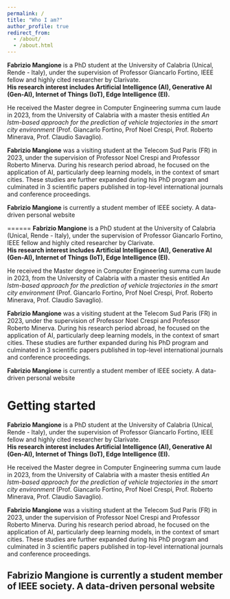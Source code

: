 ```yaml
---
permalink: /
title: "Who I am?"
author_profile: true
redirect_from: 
  - /about/
  - /about.html
---
```


**Fabrizio Mangione** is a PhD student at the University of Calabria (Unical, Rende - Italy), under the supervision of Professor Giancarlo Fortino, IEEE fellow and highly cited researcher by Clarivate.  
**His research interest includes Artificial Intelligence (AI), Generative AI (Gen-AI), Internet of Things (IoT), Edge Intelligence (EI).**

He received the Master degree in Computer Engineering summa cum laude in 2023, from the University of Calabria with a master thesis entitled *An lstm-based approach for the prediction of vehicle trajectories in the smart city environment* (Prof. Giancarlo Fortino, Prof Noel Crespi, Prof. Roberto Minerava, Prof. Claudio Savaglio).

**Fabrizio Mangione** was a visiting student at the Telecom Sud Paris (FR) in 2023, under the supervision of Professor Noel Crespi and Professor Roberto Minerva. During his research period abroad, he focused on the application of AI, particularly deep learning models, in the context of smart cities. These studies are further expanded during his PhD program and culminated in 3 scientific papers published in top-level international journals and conference proceedings.

**Fabrizio Mangione** is currently a student member of IEEE society.
A data-driven personal website

======
**Fabrizio Mangione** is a PhD student at the University of Calabria (Unical, Rende - Italy), under the supervision of Professor Giancarlo Fortino, IEEE fellow and highly cited researcher by Clarivate.  
**His research interest includes Artificial Intelligence (AI), Generative AI (Gen-AI), Internet of Things (IoT), Edge Intelligence (EI).**

He received the Master degree in Computer Engineering summa cum laude in 2023, from the University of Calabria with a master thesis entitled *An lstm-based approach for the prediction of vehicle trajectories in the smart city environment* (Prof. Giancarlo Fortino, Prof Noel Crespi, Prof. Roberto Minerava, Prof. Claudio Savaglio).

**Fabrizio Mangione** was a visiting student at the Telecom Sud Paris (FR) in 2023, under the supervision of Professor Noel Crespi and Professor Roberto Minerva. During his research period abroad, he focused on the application of AI, particularly deep learning models, in the context of smart cities. These studies are further expanded during his PhD program and culminated in 3 scientific papers published in top-level international journals and conference proceedings.

**Fabrizio Mangione** is currently a student member of IEEE society.
A data-driven personal website

Getting started
======
**Fabrizio Mangione** is a PhD student at the University of Calabria (Unical, Rende - Italy), under the supervision of Professor Giancarlo Fortino, IEEE fellow and highly cited researcher by Clarivate.  
**His research interest includes Artificial Intelligence (AI), Generative AI (Gen-AI), Internet of Things (IoT), Edge Intelligence (EI).**

He received the Master degree in Computer Engineering summa cum laude in 2023, from the University of Calabria with a master thesis entitled *An lstm-based approach for the prediction of vehicle trajectories in the smart city environment* (Prof. Giancarlo Fortino, Prof Noel Crespi, Prof. Roberto Minerava, Prof. Claudio Savaglio).

**Fabrizio Mangione** was a visiting student at the Telecom Sud Paris (FR) in 2023, under the supervision of Professor Noel Crespi and Professor Roberto Minerva. During his research period abroad, he focused on the application of AI, particularly deep learning models, in the context of smart cities. These studies are further expanded during his PhD program and culminated in 3 scientific papers published in top-level international journals and conference proceedings.

**Fabrizio Mangione** is currently a student member of IEEE society.
A data-driven personal website
------
